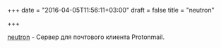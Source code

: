 +++
date = "2016-04-05T11:56:11+03:00"
draft = false
title = "neutron"

+++

<p><a href="https://github.com/emersion/neutron">neutron</a>&nbsp;- Сервер для почтового клиента&nbsp;Protonmail.</p>

